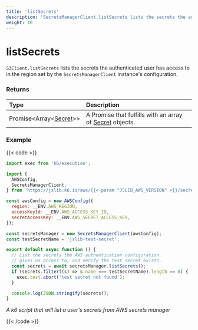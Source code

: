```yaml
---
title: 'listSecrets'
description: 'SecretsManagerClient.listSecrets lists the secrets the authenticated user has access to'
weight: 10
---
```


# listSecrets

`S3Client.listSecrets` lists the secrets the authenticated user has access to in the region set by the `SecretsManagerClient` instance's configuration.

### Returns

| Type                                                                                                                    | Description                                                                                                                                               |
| :---------------------------------------------------------------------------------------------------------------------- | :-------------------------------------------------------------------------------------------------------------------------------------------------------- |
| Promise<Array<[Secret](https://grafana.com/docs/k6/<K6_VERSION>/javascript-api/jslib/aws/secretsmanagerclient/secret)>> | A Promise that fulfills with an array of [Secret](https://grafana.com/docs/k6/<K6_VERSION>/javascript-api/jslib/aws/secretsmanagerclient/secret) objects. |

### Example

{{< code >}}

<!-- md-k6:skip -->

```javascript
import exec from 'k6/execution';

import {
  AWSConfig,
  SecretsManagerClient,
} from 'https://jslib.k6.io/aws/{{< param "JSLIB_AWS_VERSION" >}}/secrets-manager.js';

const awsConfig = new AWSConfig({
  region: __ENV.AWS_REGION,
  accessKeyId: __ENV.AWS_ACCESS_KEY_ID,
  secretAccessKey: __ENV.AWS_SECRET_ACCESS_KEY,
});

const secretsManager = new SecretsManagerClient(awsConfig);
const testSecretName = 'jslib-test-secret';

export default async function () {
  // List the secrets the AWS authentication configuration
  // gives us access to, and verify the test secret exists.
  const secrets = await secretsManager.listSecrets();
  if (secrets.filter((s) => s.name === testSecretName).length == 0) {
    exec.test.abort('test secret not found');
  }

  console.log(JSON.stringify(secrets));
}
```

_A k6 script that will list a user's secrets from AWS secrets manager_

{{< /code >}}
